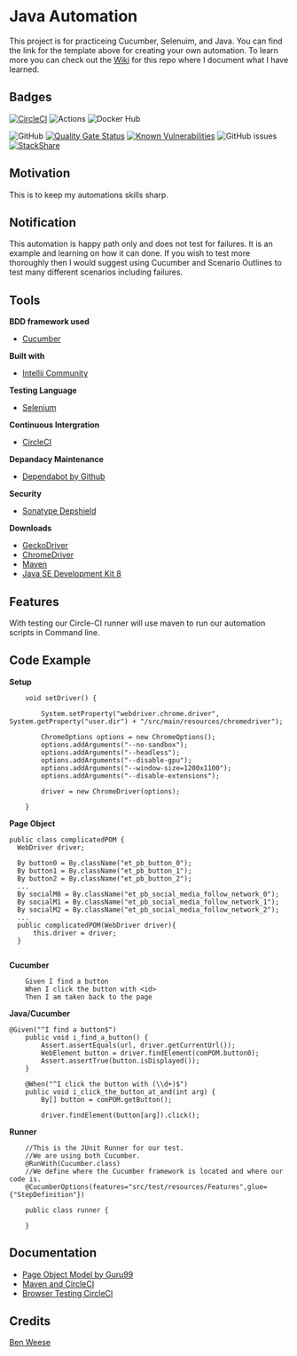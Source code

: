 # Java Automation
This project is for practiceing Cucumber, Selenuim, and Java. You can find the link for the template above for creating your own automation. To learn more you can check out the [Wiki](https://github.com/benweese/Java_Automation/wiki) for this repo where I document what I have learned. 

## Badges
[![CircleCI](https://circleci.com/gh/benweese/Java_Automation/tree/master.svg?style=shield)](https://circleci.com/gh/benweese/Java_Automation/tree/master) ![Actions](https://github.com/benweese/Java_Automation/workflows/Java%20CI/badge.svg) ![Docker Hub](https://img.shields.io/docker/cloud/build/benweese/java-automation)

![GitHub](https://img.shields.io/github/license/benweese/Java_Automation.svg) [![Quality Gate Status](https://sonarcloud.io/api/project_badges/measure?project=benweese_Java_Automation&metric=alert_status)](https://sonarcloud.io/dashboard?id=benweese_Java_Automation) [![Known Vulnerabilities](https://snyk.io/test/github/benweese/Java_Automation/badge.svg)](https://snyk.io/test/github/benweese/Java_Automation) ![GitHub issues](https://img.shields.io/github/issues-raw/benweese/Java_Automation.svg) [![StackShare](http://img.shields.io/badge/tech-stack-0690fa.svg?style=flat)](https://stackshare.io/benweese/java-automation)

## Motivation
This is to keep my automations skills sharp.

## Notification
This automation is happy path only and does not test for failures. It is an example and learning on how it can done. If you wish to test more thoroughly then I would suggest using Cucumber and Scenario Outlines to test many different scenarios including failures.

## Tools

<b>BDD framework used</b>
- [Cucumber](https://cucumber.io/)

<b>Built with</b>
- [Intellij Community](https://www.jetbrains.com/idea/)

<b>Testing Language</b>
- [Selenium](https://www.seleniumhq.org/)

<b>Continuous Intergration</b>
- [CircleCI](https://circleci.com/)

<b>Depandacy Maintenance </b>
- [Dependabot by Github](https://dependabot.com/)

<b>Security</b>
- [Sonatype Depshield](https://www.sonatype.com/depshield)

<b>Downloads</b>
- [GeckoDriver](https://github.com/mozilla/geckodriver/releases)
- [ChromeDriver](https://sites.google.com/a/chromium.org/chromedriver/downloads)
- [Maven](https://maven.apache.org/)
- [Java SE Development Kit 8](http://www.oracle.com/technetwork/java/javase/downloads/jdk8-downloads-2133151.html)

## Features
With testing our Circle-CI runner will use maven to run our automation scripts in Command line.

## Code Example
<b>Setup</b>
```
    void setDriver() {

        System.setProperty("webdriver.chrome.driver", System.getProperty("user.dir") + "/src/main/resources/chromedriver");

        ChromeOptions options = new ChromeOptions();
        options.addArguments("--no-sandbox");
        options.addArguments("--headless");
        options.addArguments("--disable-gpu");
        options.addArguments("--window-size=1200x1100");
        options.addArguments("--disable-extensions");

        driver = new ChromeDriver(options);

    }
```

<b>Page Object</b>
	
  ```
  public class complicatedPOM {
    WebDriver driver;

    By button0 = By.className("et_pb_button_0");
    By button1 = By.className("et_pb_button_1");
    By button2 = By.className("et_pb_button_2");
    ...
    By socialM0 = By.className("et_pb_social_media_follow_network_0");
    By socialM1 = By.className("et_pb_social_media_follow_network_1");
    By socialM2 = By.className("et_pb_social_media_follow_network_2");
    ...
    public complicatedPOM(WebDriver driver){
        this.driver = driver;
    }
    
```
<b>Cucumber</b>
```
    Given I find a button
    When I click the button with <id>
    Then I am taken back to the page
```

<b>Java/Cucumber</b>

```
@Given("^I find a button$")
    public void i_find_a_button() {
        Assert.assertEquals(url, driver.getCurrentUrl());
        WebElement button = driver.findElement(comPOM.button0);
        Assert.assertTrue(button.isDisplayed());
    }

    @When("^I click the button with (\\d+)$")
    public void i_click_the_button_at_and(int arg) {
        By[] button = comPOM.getButton();

        driver.findElement(button[arg]).click();

```
<b>Runner</b>
```
	//This is the JUnit Runner for our test.
	//We are using both Cucumber.
	@RunWith(Cucumber.class)
	//We define where the Cucumber framework is located and where our code is.
	@CucumberOptions(features="src/test/resources/Features",glue={"StepDefinition"})

	public class runner {

	}
```

## Documentation
- [Page Object Model by Guru99](https://www.guru99.com/page-object-model-pom-page-factory-in-selenium-ultimate-guide.html)
- [Maven and CircleCI](https://circleci.com/blog/optimizing-maven-builds-on-circleci/)
- [Browser Testing CircleCI](https://circleci.com/docs/2.0/browser-testing/)

## Credits
[Ben Weese](https://benweese.dev)
